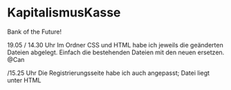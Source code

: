 # KapitalismusKasse
Bank of the Future!

19.05 / 14.30 Uhr
Im Ordner CSS und HTML habe ich jeweils die geänderten Dateien abgelegt.
Einfach die bestehenden Dateien mit den neuen ersetzen.
@Can

/15.25 Uhr
Die Registrierungsseite habe ich auch angepasst; Datei liegt unter HTML
